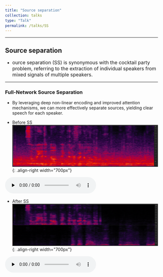 ```yaml
---
title: "Source separation"
collection: talks
type: "Talk"
permalink: /talks/SS
---
```


---
## Source separation
- <font size=3> ource separation (SS) is synonymous with the cocktail party problem, referring to the extraction of individual speakers from mixed signals of multiple speakers. </font>  


---
###  Full-Network Source Separation
- By leveraging deep non-linear encoding and improved attention mechanisms, we can more effectively separate sources, yielding clear speech for each speaker.
  
 
- Before SS
![AEC before](/images/nessbefore.png){: .align-right  width="700px"}

​<audio id="audio" controls="" preload="none">
      <source id="wav" src="../files/nessbefore.wav">{: .align-center}


- After SS
![AEC before](/images/nessafter.png){: .align-right width="700px"}

​<audio id="audio" controls="" preload="none">
      <source id="wav" src="../files/nessafter.wav">{: .align-center}

